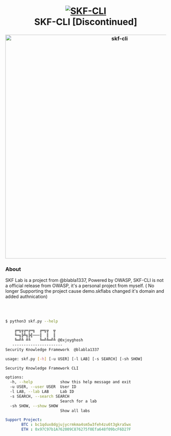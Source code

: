 <h1 align="center">
  <br>
  <a href="https://github.com/JoyGhoshs/skf-cli"><img src="https://raw.githubusercontent.com/blabla1337/skf-labs/master/python/CSRF-weak/static/img/logo.svg" alt="SKF-CLI"></a>
  <br>
  SKF-CLI [Discontinued]
  <br>
  </h1>
  
  <h3 align="center">
  <img src="https://i.ibb.co/1JRcwf9/image.png" alt="skf-cli" width="700px"></a>
</h3>
  
  
 ### About
 SKF Lab is a project from @blabla1337, Powered by OWASP, SKF-CLI is not a official release from OWASP, it's  a personal project from myself. ( No longer Supporting the project cause demo.skflabs changed it's domain and added authnication)
 
 <br/>
 <br/>

```bash
$ python3 skf.py --help

    ╔═╗╦╔═╔═╗  ╔═╗╦  ╦
    ╚═╗╠╩╗╠╣───║  ║  ║
    ╚═╝╩ ╩╚    ╚═╝╩═╝╩ @0xjoyghosh
   ----------------------
Security Knowledge Framework  @blabla1337

usage: skf.py [-h] [-u USER] [-l LAB] [-s SEARCH] [-sh SHOW]

Security Knowledge Framework CLI

options:
  -h, --help            show this help message and exit
  -u USER, --user USER  User ID
  -l LAB, --lab LAB     Lab ID
  -s SEARCH, --search SEARCH
                        Search for a lab
  -sh SHOW, --show SHOW
                        Show all labs
```


```yaml
Support Project:
       BTC : bc1qdux8dgjujycrmkma4sm5w3feh4zu6t3gkra5wx
       ETH : 0x97C97b1A762009C876275f0Efa648f09bcF6D27F
```
